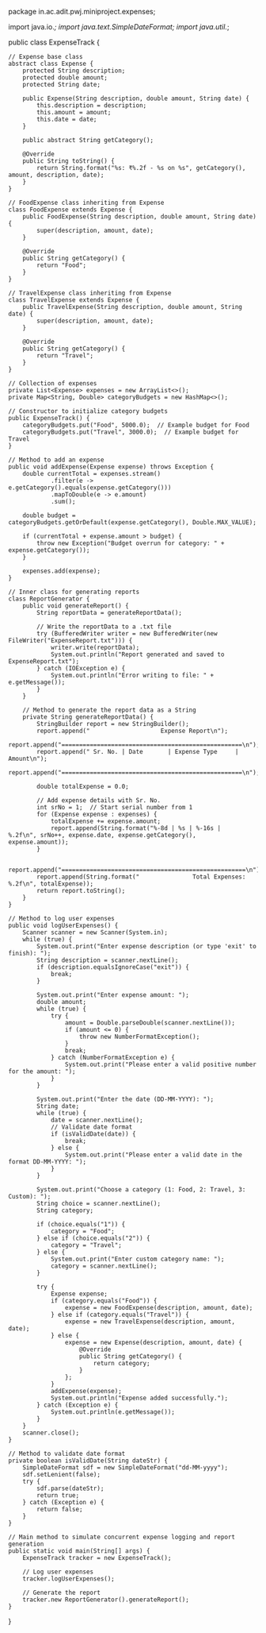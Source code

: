 package in.ac.adit.pwj.miniproject.expenses;

import java.io.*;
import java.text.SimpleDateFormat;
import java.util.*;

public class ExpenseTrack {
    
    // Expense base class
    abstract class Expense {
        protected String description;
        protected double amount;
        protected String date;

        public Expense(String description, double amount, String date) {
            this.description = description;
            this.amount = amount;
            this.date = date;
        }

        public abstract String getCategory();

        @Override
        public String toString() {
            return String.format("%s: ₹%.2f - %s on %s", getCategory(), amount, description, date);
        }
    }

    // FoodExpense class inheriting from Expense
    class FoodExpense extends Expense {
        public FoodExpense(String description, double amount, String date) {
            super(description, amount, date);
        }

        @Override
        public String getCategory() {
            return "Food";
        }
    }

    // TravelExpense class inheriting from Expense
    class TravelExpense extends Expense {
        public TravelExpense(String description, double amount, String date) {
            super(description, amount, date);
        }

        @Override
        public String getCategory() {
            return "Travel";
        }
    }

    // Collection of expenses
    private List<Expense> expenses = new ArrayList<>();
    private Map<String, Double> categoryBudgets = new HashMap<>();

    // Constructor to initialize category budgets
    public ExpenseTrack() {
        categoryBudgets.put("Food", 5000.0);  // Example budget for Food
        categoryBudgets.put("Travel", 3000.0);  // Example budget for Travel
    }

    // Method to add an expense
    public void addExpense(Expense expense) throws Exception {
        double currentTotal = expenses.stream()
                .filter(e -> e.getCategory().equals(expense.getCategory()))
                .mapToDouble(e -> e.amount)
                .sum();

        double budget = categoryBudgets.getOrDefault(expense.getCategory(), Double.MAX_VALUE);

        if (currentTotal + expense.amount > budget) {
            throw new Exception("Budget overrun for category: " + expense.getCategory());
        }

        expenses.add(expense);
    }

    // Inner class for generating reports
    class ReportGenerator {
        public void generateReport() {
            String reportData = generateReportData();

            // Write the reportData to a .txt file
            try (BufferedWriter writer = new BufferedWriter(new FileWriter("ExpenseReport.txt"))) {
                writer.write(reportData);
                System.out.println("Report generated and saved to ExpenseReport.txt");
            } catch (IOException e) {
                System.out.println("Error writing to file: " + e.getMessage());
            }
        }

        // Method to generate the report data as a String
        private String generateReportData() {
            StringBuilder report = new StringBuilder();
            report.append("                    Expense Report\n");
            report.append("===================================================\n");
            report.append(" Sr. No. | Date       | Expense Type     |   Amount\n");
            report.append("===================================================\n");

            double totalExpense = 0.0;

            // Add expense details with Sr. No.
            int srNo = 1;  // Start serial number from 1
            for (Expense expense : expenses) {
                totalExpense += expense.amount;
                report.append(String.format("%-8d | %s | %-16s |    %.2f\n", srNo++, expense.date, expense.getCategory(), expense.amount));
            }

            report.append("====================================================\n");
            report.append(String.format("               Total Expenses:  %.2f\n", totalExpense));
            return report.toString();
        }
    }

    // Method to log user expenses
    public void logUserExpenses() {
        Scanner scanner = new Scanner(System.in);
        while (true) {
            System.out.print("Enter expense description (or type 'exit' to finish): ");
            String description = scanner.nextLine();
            if (description.equalsIgnoreCase("exit")) {
                break;
            }

            System.out.print("Enter expense amount: ");
            double amount;
            while (true) {
                try {
                    amount = Double.parseDouble(scanner.nextLine());
                    if (amount <= 0) {
                        throw new NumberFormatException();
                    }
                    break;
                } catch (NumberFormatException e) {
                    System.out.print("Please enter a valid positive number for the amount: ");
                }
            }

            System.out.print("Enter the date (DD-MM-YYYY): ");
            String date;
            while (true) {
                date = scanner.nextLine();
                // Validate date format
                if (isValidDate(date)) {
                    break;
                } else {
                    System.out.print("Please enter a valid date in the format DD-MM-YYYY: ");
                }
            }

            System.out.print("Choose a category (1: Food, 2: Travel, 3: Custom): ");
            String choice = scanner.nextLine();
            String category;

            if (choice.equals("1")) {
                category = "Food";
            } else if (choice.equals("2")) {
                category = "Travel";
            } else {
                System.out.print("Enter custom category name: ");
                category = scanner.nextLine();
            }

            try {
                Expense expense;
                if (category.equals("Food")) {
                    expense = new FoodExpense(description, amount, date);
                } else if (category.equals("Travel")) {
                    expense = new TravelExpense(description, amount, date);
                } else {
                    expense = new Expense(description, amount, date) {
                        @Override
                        public String getCategory() {
                            return category;
                        }
                    };
                }
                addExpense(expense);
                System.out.println("Expense added successfully.");
            } catch (Exception e) {
                System.out.println(e.getMessage());
            }
        }
        scanner.close();
    }

    // Method to validate date format
    private boolean isValidDate(String dateStr) {
        SimpleDateFormat sdf = new SimpleDateFormat("dd-MM-yyyy");
        sdf.setLenient(false);
        try {
            sdf.parse(dateStr);
            return true;
        } catch (Exception e) {
            return false;
        }
    }

    // Main method to simulate concurrent expense logging and report generation
    public static void main(String[] args) {
        ExpenseTrack tracker = new ExpenseTrack();
        
        // Log user expenses
        tracker.logUserExpenses();

        // Generate the report
        tracker.new ReportGenerator().generateReport();
    }
}
 

